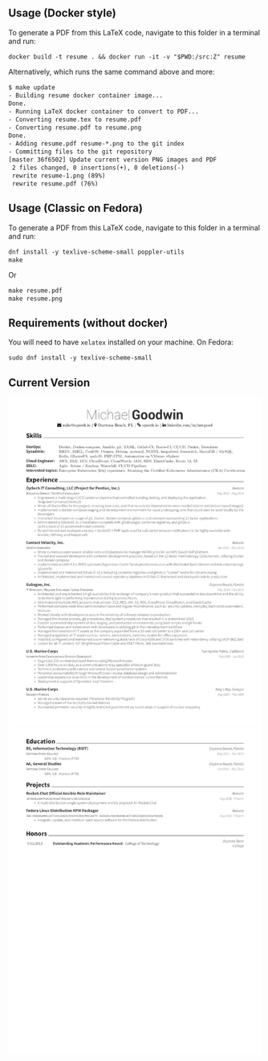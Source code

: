 ## Usage (Docker style)
To generate a PDF from this LaTeX code, navigate to this folder in a terminal and run:

    docker build -t resume . && docker run -it -v "$PWD:/src:Z" resume

Alternatively, which runs the same command above and more:

    $ make update
    - Building resume docker container image...
    Done.
    - Running LaTeX docker container to convert to PDF...
    - Converting resume.tex to resume.pdf
    - Converting resume.pdf to resume.png
    Done.
    - Adding resume.pdf resume-*.png to the git index
    - Committing files to the git repository
    [master 36f6502] Update current version PNG images and PDF
     2 files changed, 0 insertions(+), 0 deletions(-)
     rewrite resume-1.png (89%)
     rewrite resume.pdf (76%)

## Usage (Classic on Fedora)
To generate a PDF from this LaTeX code, navigate to this folder in a terminal and run:

    dnf install -y texlive-scheme-small poppler-utils
    make 

Or 

    make resume.pdf
    make resume.png

## Requirements (without docker)
You will need to have `xelatex` installed on your machine. On Fedora:

    sudo dnf install -y texlive-scheme-small


## Current Version

![](resume-1.png)
![](resume-2.png)
